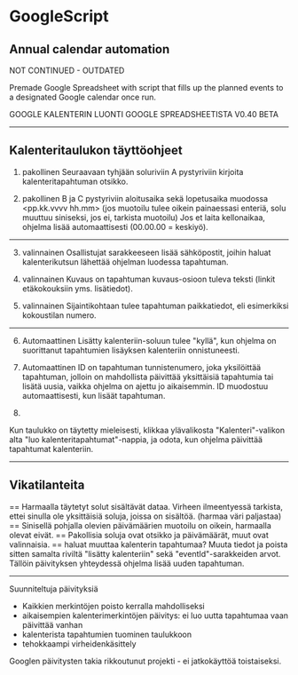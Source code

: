# GoogleScript
 Annual calendar automation
 -------------------
 NOT CONTINUED - OUTDATED

 Premade Google Spreadsheet with script that fills up the planned events to a designated Google calendar once run.

GOOGLE KALENTERIN LUONTI GOOGLE SPREADSHEETISTA
V0.40 BETA
_______________________________________________________________________________________

Kalenteritaulukon täyttöohjeet
---------------------------------

1. pakollinen
Seuraavaan tyhjään soluriviin A pystyriviin kirjoita kalenteritapahtuman otsikko.

2. pakollinen
B ja C pystyriviin aloitusaika sekä lopetusaika muodossa <pp.kk.vvvv hh.mm> 
(jos muotoilu tulee oikein painaessasi enteriä, solu muuttuu siniseksi, jos ei, tarkista muotoilu) 
Jos et laita kellonaikaa, ohjelma lisää automaattisesti (00.00.00 = keskiyö).

-------

3. valinnainen
Osallistujat sarakkeeseen lisää sähköpostit, joihin haluat kalenterikutsun lähettää ohjelman luodessa tapahtuman. 

4. valinnainen
Kuvaus on tapahtuman kuvaus-osioon tuleva teksti (linkit etäkokouksiin yms. lisätiedot).

5. valinnainen
Sijaintikohtaan tulee tapahtuman paikkatiedot, eli esimerkiksi kokoustilan numero.

-----

6. Automaattinen
Lisätty kalenteriin-soluun tulee "kyllä", kun ohjelma on suorittanut tapahtumien lisäyksen kalenteriin onnistuneesti.

7. Automaattinen
ID on tapahtuman tunnistenumero, joka yksilöittää tapahtuman, jolloin on mahdollista päivittää yksittäisiä tapahtumia tai lisätä uusia, vaikka ohjelma on ajettu jo aikaisemmin. ID muodostuu automaattisesti, kun lisäät tapahtuman.

8.
Kun taulukko on täytetty mieleisesti, klikkaa ylävalikosta "Kalenteri"-valikon alta "luo kalenteritapahtumat"-nappia, ja odota, kun ohjelma päivittää tapahtumat kalenteriin.


_____________________________________________________________________________________

Vikatilanteita
-------------

== Harmaalla täytetyt solut sisältävät dataa. Virheen ilmeentyessä tarkista, ettei sinulla ole yksittäisiä soluja, joissa on sisältöä. (harmaa väri paljastaa)
== Sinisellä pohjalla olevien päivämäärien muotoilu on oikein, harmaalla olevat eivät.
== Pakollisia soluja ovat otsikko ja päivämäärät, muut ovat valinnaisia.
== haluat muuttaa kalenterin tapahtumaa? Muuta tiedot ja poista sitten samalta riviltä "lisätty kalenteriin" sekä "eventId"-sarakkeiden arvot. Tällöin päivityksen yhteydessä ohjelma lisää uuden tapahtuman.



____________________________________________________________________________________
Suunniteltuja päivityksiä

- Kaikkien merkintöjen poisto kerralla mahdolliseksi
- aikaisempien kalenterimerkintöjen päivitys: ei luo uutta tapahtumaa vaan päivittää vanhan
- kalenterista tapahtumien tuominen taulukkoon
- tehokkaampi virheidenkäsittely

Googlen päivitysten takia rikkoutunut projekti - ei jatkokäyttöä toistaiseksi.


